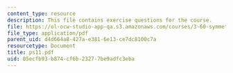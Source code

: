 ```yaml
---
content_type: resource
description: This file contains exercise questions for the course.
file: https://ol-ocw-studio-app-qa.s3.amazonaws.com/courses/3-60-symmetry-structure-and-tensor-properties-of-materials-fall-2005/05ecfb93b874cf6b23277be9adfc3eba_ps11.pdf
file_type: application/pdf
parent_uid: d4d664a8-427a-e381-6e13-ce7dc8100c7a
resourcetype: Document
title: ps11.pdf
uid: 05ecfb93-b874-cf6b-2327-7be9adfc3eba
---
```

